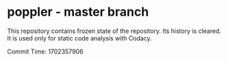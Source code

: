 # poppler - master branch

This repository contains frozen state of the repository.
Its history is cleared. It is used only for static code
analysis with Codacy.

Commit Time: 1702357906